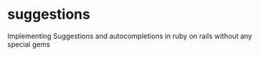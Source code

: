 # suggestions
Implementing Suggestions and autocompletions in ruby on rails without any special gems
